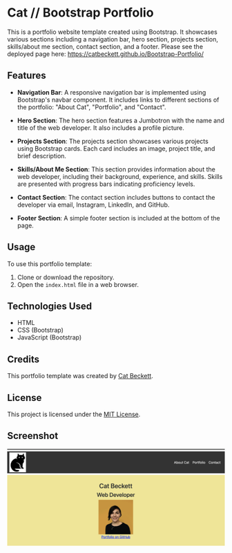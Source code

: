 # Cat // Bootstrap Portfolio

This is a portfolio website template created using Bootstrap. It showcases various sections including a navigation bar, hero section, projects section, skills/about me section, contact section, and a footer.
Please see the deployed page here: https://catbeckett.github.io/Bootstrap-Portfolio/ 

## Features

- **Navigation Bar**: A responsive navigation bar is implemented using Bootstrap's navbar component. It includes links to different sections of the portfolio: "About Cat", "Portfolio", and "Contact".

- **Hero Section**: The hero section features a Jumbotron with the name and title of the web developer. It also includes a profile picture.

- **Projects Section**: The projects section showcases various projects using Bootstrap cards. Each card includes an image, project title, and brief description.

- **Skills/About Me Section**: This section provides information about the web developer, including their background, experience, and skills. Skills are presented with progress bars indicating proficiency levels.

- **Contact Section**: The contact section includes buttons to contact the developer via email, Instagram, LinkedIn, and GitHub.

- **Footer Section**: A simple footer section is included at the bottom of the page.

## Usage

To use this portfolio template:

1. Clone or download the repository.
2. Open the `index.html` file in a web browser.

## Technologies Used

- HTML
- CSS (Bootstrap)
- JavaScript (Bootstrap)

## Credits

This portfolio template was created by [Cat Beckett](https://github.com/catbeckett).

## License

This project is licensed under the [MIT License](LICENSE).

## Screenshot
![Portfolio Screenshot](./images/Screenshot-deployedportfolio.png)